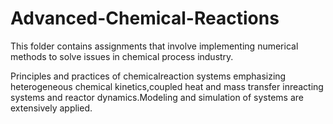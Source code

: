 # Advanced-Chemical-Reactions
This folder contains assignments that involve implementing numerical methods to solve issues in chemical process industry.

Principles and practices of chemicalreaction systems emphasizing heterogeneous chemical kinetics,coupled heat and mass transfer inreacting systems and reactor dynamics.Modeling and simulation of systems are extensively applied.
